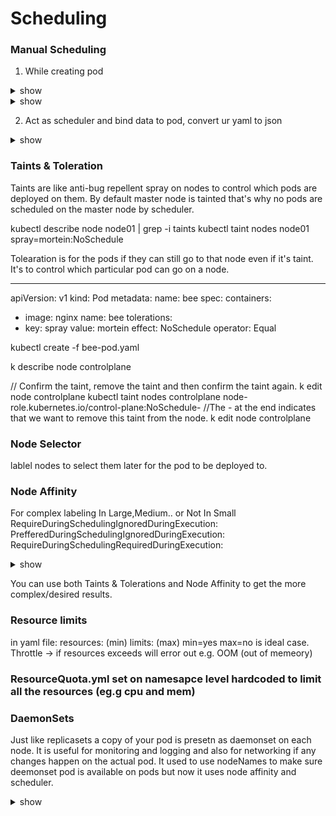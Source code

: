 # Scheduling


### Manual Scheduling

1) While creating pod

<details><summary>show</summary>
<p>
  
```bash
cmds
```

</p>
</details>

<details><summary>show</summary>
<p>
  
```bash
---
apiVersion: v1
kind: Pod
metadata:
  name: nginx
spec:
  nodeName: controlplane     ---> controlplane is the node name
  containers:
  -  image: nginx
     name: nginx
```

</p>
</details>



2) Act as scheduler and bind data to pod, convert ur yaml to json 


<details><summary>show</summary>
<p>
  
```bash
kubectl get nodes
kubectl get pods -o wide


kubectl get pods --selector env=dev
kubectl get pods --selector env=dev --no-headers | wc -l
kubectl get pods --selector bu=finance --no-headers | wc -l
kubectl get all --selector env=prod --no-headers | wc -l
kubectl get all --selector env=prod,bu=finance,tier=frontend


---
apiVersion: apps/v1
kind: ReplicaSet
metadata:
   name: replicaset-1
spec:
   replicas: 2
   selector:
      matchLabels:
        tier: front-end   
   template:
     metadata:
       labels:
        tier: front-end         ----------------------> changed from nginx to front-end (matched the labels)
     spec:
       containers:
       - name: nginx
         image: nginx 

kubectl apply -f replicaset-definition-1.yaml
```

</p>
</details>


### Taints & Toleration

Taints are like anti-bug repellent spray on nodes to control which pods are deployed on them. By default master node is tainted that's why no pods are scheduled on the master node by scheduler.

kubectl describe node node01 | grep -i taints
kubectl taint nodes node01 spray=mortein:NoSchedule


Tolearation is for the pods if they can still go to that node even if it's taint. It's to control which particular pod can go on a node.

---
apiVersion: v1
kind: Pod
metadata:
  name: bee
spec:
  containers:
  - image: nginx
    name: bee
  tolerations:
  - key: spray
    value: mortein
    effect: NoSchedule
    operator: Equal

kubectl create -f bee-pod.yaml

k describe node controlplane

// Confirm the taint, remove the taint and then confirm the taint again.
k edit node controlplane
kubectl taint nodes controlplane node-role.kubernetes.io/control-plane:NoSchedule-
//The - at the end indicates that we want to remove this taint from the node.
k edit node controlplane

### Node Selector

lablel nodes to select them later for the pod to be deployed to.

### Node Affinity

For complex labeling
In Large,Medium.. or Not In Small
RequireDuringSchedulingIgnoredDuringExecution:
PrefferedDuringSchedulingIgnoredDuringExecution:
RequireDuringSchedulingRequiredDuringExecution:

<details><summary>show</summary>
<p>
  
```bash
k describe node01
k describe node node01
k label node node01 color=blue
k describe node node01

kubectl create deployment blue --image=nginx --replicas=3

kubectl get nodes --show-labels


---
apiVersion: apps/v1
kind: Deployment
metadata:
  name: blue
spec:
  replicas: 3
  selector:
    matchLabels:
      run: nginx
  template:
    metadata:
      labels:
        run: nginx
    spec:
      containers:
      - image: nginx
        imagePullPolicy: Always
        name: nginx
      affinity:                            -----> added afinity section under below container to move the blue deployment only to node which has label color=blue
        nodeAffinity:
          requiredDuringSchedulingIgnoredDuringExecution:
            nodeSelectorTerms:
            - matchExpressions:
              - key: color
                operator: In
                values:
                - blue


➜  cat new.yaml 
apiVersion: apps/v1
kind: Deployment
metadata:
  creationTimestamp: null
  labels:
    app: red
  name: red
spec:
  replicas: 2
  selector:
    matchLabels:
      app: red
  strategy: {}
  template:
    metadata:
      creationTimestamp: null
      labels:
        app: red
    spec:
      containers:
      - image: nginx
        name: nginx
        resources: {}
      affinity:
        nodeAffinity:
          requiredDuringSchedulingIgnoredDuringExecution:
            nodeSelectorTerms:
            - matchExpressions:
              - key: node-role.kubernetes.io/control-plane
                operator: Exists
status: {}


----------
```

</p>
</details>

You can use both Taints & Tolerations and Node Affinity to get the more complex/desired results.


### Resource limits

in yaml file:
resources: (min)
limits: (max)
min=yes max=no is ideal case.
Throttle -> if resources exceeds will error out e.g. OOM (out of memeory)

### ResourceQuota.yml set on namesapce level hardcoded to limit all the resources (eg.g cpu and mem)


### DaemonSets

Just like replicasets a copy of your pod is presetn as daemonset on each node. It is useful for monitoring and logging and also for networking if any changes happen on the actual pod. It used to use nodeNames to make sure deemonset pod is available on pods but now it uses node affinity and scheduler.

<details><summary>show</summary>
<p>
  
```bash
kubectl get daemonsets --all-namespaces
k describe po --namespace=kube-flannel
k create deployment elasticsearch --image=registry.k8s.io/fluentd-elasticsearch:1.20 -n kube-system --dry-run=client -o yaml > fluentd.yaml
ls
cat fluentd.yaml 
vim fluentd.yaml 
cat fluentd.yaml 
k create -f fluentd.yaml
k get ds --all-namespaces

```


### Static Pods

Kubelet is pod level element. If no master node is available kubelet can create static pods if we put pod definitons file in
/etc/kubernetes/manifest 
directory

<details><summary>show</summary>
<p>
  
```bash
kubelet.service
kubectl get pods --all-namespaces
kubectl get pods --all-namespaces -o wide //to find static pod on which nodes
ps -aux | grep kubelet
cat /var/lib/kubelet/config.yaml | grep staticPodPath // find staicpod path
grep -i staticpod /var/lib/kubelet/config.yaml // same as above find static pod path
cat kube-apiserver.yaml | grep -i image
kubectl run --restart=Never --image=busybox static-busybox --dry-run=client -o yaml --command -- sleep 1000 > /etc/kubernetes/manifests/static-busybox.yaml // to create a static pod
kubectl get nodes -o wide
/var/lib/kubelet/config.yaml
kubectl get pods --all-namespaces -o wide  | grep static-greenbox

```

### Multiple Schedulers

smth about Multiple Schedulers

<details><summary>show</summary>
<p>
  
```bash
cmds

```

